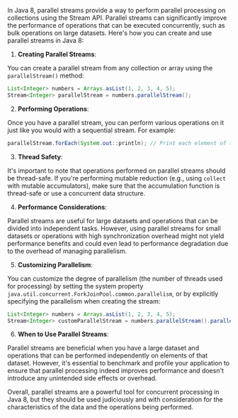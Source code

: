 In Java 8, parallel streams provide a way to perform parallel processing on collections using the Stream API. Parallel streams can significantly improve the performance of operations that can be executed concurrently, such as bulk operations on large datasets. Here's how you can create and use parallel streams in Java 8:

1. **Creating Parallel Streams**:

You can create a parallel stream from any collection or array using the `parallelStream()` method:

```java
List<Integer> numbers = Arrays.asList(1, 2, 3, 4, 5);
Stream<Integer> parallelStream = numbers.parallelStream();
```

2. **Performing Operations**:

Once you have a parallel stream, you can perform various operations on it just like you would with a sequential stream. For example:

```java
parallelStream.forEach(System.out::println); // Print each element of the stream
```

3. **Thread Safety**:

It's important to note that operations performed on parallel streams should be thread-safe. If you're performing mutable reduction (e.g., using `collect` with mutable accumulators), make sure that the accumulation function is thread-safe or use a concurrent data structure.

4. **Performance Considerations**:

Parallel streams are useful for large datasets and operations that can be divided into independent tasks. However, using parallel streams for small datasets or operations with high synchronization overhead might not yield performance benefits and could even lead to performance degradation due to the overhead of managing parallelism.

5. **Customizing Parallelism**:

You can customize the degree of parallelism (the number of threads used for processing) by setting the system property `java.util.concurrent.ForkJoinPool.common.parallelism`, or by explicitly specifying the parallelism when creating the stream:

```java
List<Integer> numbers = Arrays.asList(1, 2, 3, 4, 5);
Stream<Integer> customParallelStream = numbers.parallelStream().parallel(); // Specify parallelism
```

6. **When to Use Parallel Streams**:

Parallel streams are beneficial when you have a large dataset and operations that can be performed independently on elements of that dataset. However, it's essential to benchmark and profile your application to ensure that parallel processing indeed improves performance and doesn't introduce any unintended side effects or overhead.

Overall, parallel streams are a powerful tool for concurrent processing in Java 8, but they should be used judiciously and with consideration for the characteristics of the data and the operations being performed.